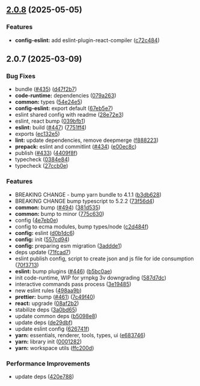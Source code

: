 ## [2.0.8](https://github.com/atls/raijin/compare/@atls/config-eslint@2.0.7...@atls/config-eslint@2.0.8) (2025-05-05)

### Features

- **config-eslint:** add eslint-plugin-react-compiler ([c72c484](https://github.com/atls/raijin/commit/c72c4847cff0249da3369893d9091e37712a3e67))

## 2.0.7 (2025-03-09)

### Bug Fixes

- bundle ([#435](https://github.com/atls/raijin/issues/435)) ([d47f2b7](https://github.com/atls/raijin/commit/d47f2b72c7038339a5df54702ec0af5a9cd5f886))
- **code-runtime:** dependencies ([079a263](https://github.com/atls/raijin/commit/079a26360079699b3834424552849f9de2b19c0d))
- **common:** types ([54e24e5](https://github.com/atls/raijin/commit/54e24e55ebea7c692891981943f32b502a6a533c))
- **config-eslint:** export default ([67eb5e7](https://github.com/atls/raijin/commit/67eb5e71d6688884db4aa6def9aea7e4312cbce0))
- eslint shared config with readme ([28e72e3](https://github.com/atls/raijin/commit/28e72e3a6071996a9f0113d20b9869bd833a9e99))
- eslint, react bump ([039bfb1](https://github.com/atls/raijin/commit/039bfb1a612167c08b05143ede4781abf5890ab6))
- **eslint:** build ([#447](https://github.com/atls/raijin/issues/447)) ([7751ff4](https://github.com/atls/raijin/commit/7751ff49c83fc05c619d64f9265d13f2d1224f63))
- exports ([ec132e5](https://github.com/atls/raijin/commit/ec132e576c92bb32b7cf91b27588e1b58c0e1e2e))
- **lint:** update dependencies, remove deepmerge ([f888223](https://github.com/atls/raijin/commit/f8882231cdc94c1d449649a1d4501fc5ff13b51e))
- **prepack:** eslint and commitlint ([#434](https://github.com/atls/raijin/issues/434)) ([e00ec8c](https://github.com/atls/raijin/commit/e00ec8c83e255e7c1e9265d126e5792477931f6d))
- publish ([#433](https://github.com/atls/raijin/issues/433)) ([4409f8f](https://github.com/atls/raijin/commit/4409f8f794fcd5a3c92aef323d7aae4699dd0c4b))
- typecheck ([0384e84](https://github.com/atls/raijin/commit/0384e8435fedacc8ca695d7cd52e3c44ea4b9d57))
- typecheck ([27ccb0e](https://github.com/atls/raijin/commit/27ccb0ef63898afd00b830952914e060b8dd5593))

### Features

- BREAKING CHANGE - bump yarn bundle to 4.1.1 ([b3db628](https://github.com/atls/raijin/commit/b3db62837ed75cbbedaf3c13678ab58398bfe50f))
- BREAKING CHANGE bump typescript to 5.2.2 ([73f56d4](https://github.com/atls/raijin/commit/73f56d4670a0df3183bc29518cbabc238c03c352))
- **common:** bump ([#494](https://github.com/atls/raijin/issues/494)) ([381d535](https://github.com/atls/raijin/commit/381d5357c2818e157330933edb9256936d251ca3))
- **common:** bump to minor ([775c630](https://github.com/atls/raijin/commit/775c630061f91970a65e34afabeea8d029e02176))
- config ([4e7eb0e](https://github.com/atls/raijin/commit/4e7eb0e519cee6b09ce82a475858e95baf70fe87))
- config to ecma modules, bump types/node ([c2d484f](https://github.com/atls/raijin/commit/c2d484f2dcdcf7cf97c7c06740dab5c1e60d679d))
- **config:** eslint ([d0b1dc6](https://github.com/atls/raijin/commit/d0b1dc65c8394ef76e72724740f13bea14296c69))
- **config:** init ([557cd94](https://github.com/atls/raijin/commit/557cd9458c527b060e02316bc35469e208a800f2))
- **config:** preparing esm migration ([3addde1](https://github.com/atls/raijin/commit/3addde130f059a22c02bed87421891e7ba7e520b))
- deps update ([71fcad7](https://github.com/atls/raijin/commit/71fcad7089b2eed59805d4a537c6164a7fd42eaa))
- eslint publish config, script to create json and js file for ide consumption ([70f3713](https://github.com/atls/raijin/commit/70f3713f242077c1ec79cd69b63569da4c0ed19e))
- **eslint:** bump plugins ([#446](https://github.com/atls/raijin/issues/446)) ([b5bc0ae](https://github.com/atls/raijin/commit/b5bc0ae5ae3f22596e35e0eb695bbb88a721ef4d))
- init code-runtime, WIP for yrnpkg 3v downgrading ([587d7dc](https://github.com/atls/raijin/commit/587d7dc75c6b08c2a4b0a0b4bf380939de83a6c3))
- interactive commands pass process ([3e19485](https://github.com/atls/raijin/commit/3e194854a1be9704cc3c28bd455596bb0eebc89b))
- new eslint rules ([498aa9b](https://github.com/atls/raijin/commit/498aa9be7672b7ad9572ad645393fcac6c7e0217))
- **prettier:** bump ([#461](https://github.com/atls/raijin/issues/461)) ([7c49f40](https://github.com/atls/raijin/commit/7c49f4077bd2bb7acdde9ea5b3e3be9709c9c6c5))
- **react:** upgrade ([08af2b2](https://github.com/atls/raijin/commit/08af2b27e2757b756cd19928ab58e2b93eb7652f))
- stabilize deps ([3a0bd65](https://github.com/atls/raijin/commit/3a0bd65071d207c2cb22cfe05b664d37d5f7a4c9))
- update common deps ([b5098e8](https://github.com/atls/raijin/commit/b5098e843c0153a476c16ae8607ba2b598accb60))
- update deps ([de29dbf](https://github.com/atls/raijin/commit/de29dbffcc0c1b9cf081825987e733352b1761a7))
- update eslint config ([626741f](https://github.com/atls/raijin/commit/626741f1896c709c83857818333dc15f28787036))
- **yarn:** essentials, renderer, tools, types, ui ([e683746](https://github.com/atls/raijin/commit/e683746e203e1d8486c1f4d92d9d9d8f785f84ee))
- **yarn:** library init ([0001282](https://github.com/atls/raijin/commit/0001282ca63d02e69aea50be0271a06d557abd02))
- **yarn:** workspace utils ([ffc200d](https://github.com/atls/raijin/commit/ffc200d0f0cf6444fe9053a7f046a5d039f79177))

### Performance Improvements

- update deps ([420e788](https://github.com/atls/raijin/commit/420e78845558ecf40aa2b9a63872118d6a5a4b4a))

